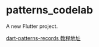 # patterns_codelab

A new Flutter project.

[dart-patterns-records 教程地址](https://codelabs.developers.google.com/codelabs/dart-patterns-records#0)
